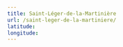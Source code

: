 ```yaml
---
title: Saint-Léger-de-la-Martinière
url: /saint-leger-de-la-martiniere/
latitude: 
longitude: 
---
```

